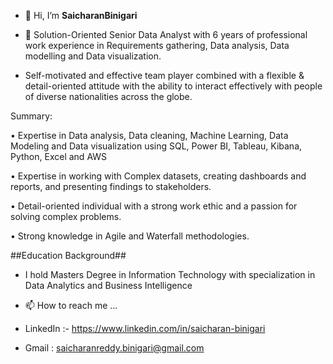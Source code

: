 - 👋 Hi, I’m **SaicharanBinigari**
- 👀 Solution-Oriented Senior Data Analyst with 6 years of professional work experience in Requirements gathering, Data analysis, Data modelling and Data visualization.
 
-  Self-motivated and effective team player combined with a flexible & detail-oriented attitude with the ability to interact effectively with people of diverse nationalities across the globe.
  
Summary:

• Expertise in Data analysis, Data cleaning, Machine Learning, Data Modeling and Data visualization using SQL, Power BI, Tableau, Kibana, Python, Excel and AWS

• Expertise in working with Complex datasets, creating dashboards and reports, and presenting findings to stakeholders. 

• Detail-oriented individual with a strong work ethic and a passion for solving complex problems.

• Strong knowledge in Agile and Waterfall methodologies. 

##Education Background##
- I hold Masters Degree in Information Technology with specialization in Data Analytics and Business Intelligence
  
- 📫 How to reach me ...
- LinkedIn :- https://www.linkedin.com/in/saicharan-binigari
- Gmail : saicharanreddy.binigari@gmail.com


<!---
SaicharanBinigari/SaicharanBinigari is a ✨ special ✨ repository because its `README.md` (this file) appears on your GitHub profile.
You can click the Preview link to take a look at your changes.
--->
